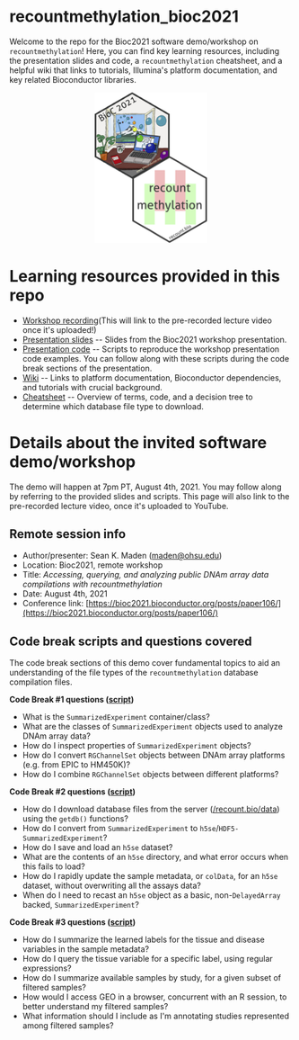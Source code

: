 # recountmethylation_bioc2021

Welcome to the repo for the Bioc2021 software demo/workshop on `recountmethylation`! Here, you can find key learning resources, including the presentation slides and code, a `recountmethylation` cheatsheet, and a helpful wiki that links to tutorials, Illumina's platform documentation, and key related Bioconductor libraries.

<p style="text-align:center;"><img src="https://github.com/metamaden/recountmethylation_bioc2021/blob/main/images/bioc2021-recountmethylation-hexstickers.jpg" alt="recountmethylation hexsticker" class="center" width="200"/></p>

# Learning resources provided in this repo

* [Workshop recording]()(This will link to the pre-recorded lecture video once it's uploaded!)
* [Presentation slides](https://github.com/metamaden/recountmethylation_bioc2021/blob/main/workshop_materials/bioc2021_deck.pptx) -- Slides from the Bioc2021 workshop presentation.
* [Presentation code](https://github.com/metamaden/recountmethylation_bioc2021/tree/main/workshop_materials) -- Scripts to reproduce the workshop presentation code examples. You can follow along with these scripts during the code break sections of the presentation.
* [Wiki](https://github.com/metamaden/recountmethylation_bioc2021/wiki) -- Links to platform documentation, Bioconductor dependencies, and tutorials with crucial background.
* [Cheatsheet](https://github.com/metamaden/recountmethylation_bioc2021/tree/main/cheatsheet) -- Overview of terms, code, and a decision tree to determine which database file type to download.

# Details about the invited software demo/workshop

The demo will happen at 7pm PT, August 4th, 2021. You may follow along by referring to the provided slides and scripts. This page will also link to the pre-recorded lecture video, once it's uploaded to YouTube.

## Remote session info

* Author/presenter: Sean K. Maden (maden@ohsu.edu)
* Location: Bioc2021, remote workshop
* Title: *Accessing, querying, and analyzing public DNAm array data compilations with recountmethylation*
* Date: August 4th, 2021
* Conference link: [https://bioc2021.bioconductor.org/posts/paper106/](https://bioc2021.bioconductor.org/posts/paper106/)

## Code break scripts and questions covered

The code break sections of this demo cover fundamental topics to aid an understanding of the file types of the `recountmethylation` database compilation files.

**Code Break #1 questions ([script](https://github.com/metamaden/recountmethylation_bioc2021/blob/main/workshop_materials/part1_rg-2platforms_bioc2021.R))**
* What is the `SummarizedExperiment` container/class?
* What are the classes of `SummarizedExperiment` objects used to analyze DNAm array data?
* How do I inspect properties of `SummarizedExperiment` objects?
* How do I convert `RGChannelSet` objects between DNAm array platforms (e.g. from EPIC to HM450K)?
* How do I combine `RGChannelSet` objects between different platforms?

**Code Break #2 questions ([script](https://github.com/metamaden/recountmethylation_bioc2021/blob/main/workshop_materials/part2_delayedarray-objects_bioc2021.R))**
* How do I download database files from the server ([/recount.bio/data](https://recount.bio/data/)) using the `getdb()` functions?
* How do I convert from `SummarizedExperiment` to `h5se`/`HDF5-SummarizedExperiment`?
* How do I save and load an `h5se` dataset?
* What are the contents of an `h5se` directory, and what error occurs when this fails to load?
* How do I rapidly update the sample metadata, or `colData`, for an `h5se` dataset, without overwriting all the assays data?
* When do I need to recast an `h5se` object as a basic, non-`DelayedArray` backed, `SummarizedExperiment`?

**Code Break #3 questions ([script](https://github.com/metamaden/recountmethylation_bioc2021/blob/main/workshop_materials/part3_find-and-analyze-samples_bioc2021.R))**
* How do I summarize the learned labels for the tissue and disease variables in the sample metadata?
* How do I query the tissue variable for a specific label, using regular expressions?
* How do I summarize available samples by study, for a given subset of filtered samples?
* How would I access GEO in a browser, concurrent with an R session, to better understand my filtered samples?
* What information should I include as I'm annotating studies represented among filtered samples?
